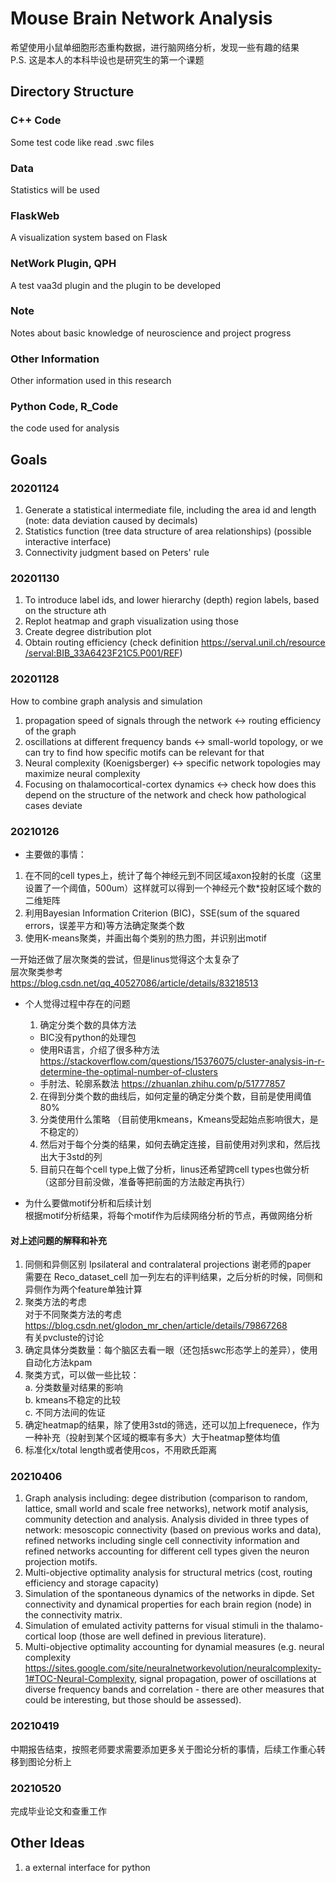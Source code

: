 # Mouse Brain Network Analysis
希望使用小鼠单细胞形态重构数据，进行脑网络分析，发现一些有趣的结果  
P.S. 这是本人的本科毕设也是研究生的第一个课题
  
## Directory Structure
### C++ Code
Some test code like read .swc files

### Data
Statistics will be used

### FlaskWeb
A visualization system based on Flask

### NetWork Plugin, QPH
A test vaa3d plugin and the plugin to be developed 

### Note
Notes about basic knowledge of neuroscience and project progress

### Other Information
Other information used in this research  

### Python Code, R_Code
the code used for analysis


## Goals
### **20201124**
1. Generate a statistical intermediate file, including the area id and length (note: data deviation caused by decimals)
2. Statistics function (tree data structure of area relationships) (possible interactive interface)
3. Connectivity judgment based on Peters' rule

### **20201130**
1. To introduce label ids, and lower hierarchy (depth) region labels, based on the structure ath
2. Replot heatmap and graph visualization using those
3. Create degree distribution plot
4. Obtain routing efficiency (check definition https://serval.unil.ch/resource/serval:BIB_33A6423F21C5.P001/REF)

### **20201128**
How to combine graph analysis and simulation  
1. propagation speed of signals through the network <-> routing efficiency of the graph
2. oscillations at different frequency bands <-> small-world topology, or we can try to find how specific motifs can be relevant for that
3. Neural complexity (Koenigsberger) <-> specific network topologies may maximize neural complexity
4. Focusing on thalamocortical-cortex dynamics <-> check how does this depend on the structure of the network and check how pathological cases deviate

### **20210126**
* 主要做的事情：  
1. 在不同的cell types上，统计了每个神经元到不同区域axon投射的长度（这里设置了一个阈值，500um）这样就可以得到一个神经元个数*投射区域个数的二维矩阵
2. 利用Bayesian Information Criterion (BIC)，SSE(sum of the squared errors，误差平方和)等方法确定聚类个数
3. 使用K-means聚类，并画出每个类别的热力图，并识别出motif
  
一开始还做了层次聚类的尝试，但是linus觉得这个太复杂了  
层次聚类参考  
https://blog.csdn.net/qq_40527086/article/details/83218513
  
* 个人觉得过程中存在的问题  
  1. 确定分类个数的具体方法
    * BIC没有python的处理包
    * 使用R语言，介绍了很多种方法 https://stackoverflow.com/questions/15376075/cluster-analysis-in-r-determine-the-optimal-number-of-clusters
    * 手肘法、轮廓系数法 https://zhuanlan.zhihu.com/p/51777857
  2. 在得到分类个数的曲线后，如何定量的确定分类个数，目前是使用阈值 80%
  3. 分类使用什么策略 （目前使用kmeans，Kmeans受起始点影响很大，是不稳定的）
  4. 然后对于每个分类的结果，如何去确定连接，目前使用对列求和，然后找出大于3std的列
  5. 目前只在每个cell type上做了分析，linus还希望跨cell types也做分析（这部分目前没做，准备等把前面的方法敲定再执行）
  
* 为什么要做motif分析和后续计划  
根据motif分析结果，将每个motif作为后续网络分析的节点，再做网络分析

#### 对上述问题的解释和补充
1. 同侧和异侧区别 Ipsilateral and contralateral projections 谢老师的paper  
需要在 Reco_dataset_cell 加一列左右的评判结果，之后分析的时候，同侧和异侧作为两个feature单独计算
2. 聚类方法的考虑  
对于不同聚类方法的考虑
https://blog.csdn.net/glodon_mr_chen/article/details/79867268  
有关pvcluste的讨论
3. 确定具体分类数量：每个脑区去看一眼（还包括swc形态学上的差异），使用自动化方法kpam
4. 聚类方式，可以做一些比较：  
  a. 分类数量对结果的影响  
  b. kmeans不稳定的比较  
  c. 不同方法间的佐证  
5. 确定heatmap的结果，除了使用3std的筛选，还可以加上frequenece，作为一种补充（投射到某个区域的概率有多大）大于heatmap整体均值
6. 标准化x/total length或者使用cos，不用欧氏距离

### **20210406**
1. Graph analysis including: degee distribution (comparison to random, lattice, small world and scale free networks), network motif analysis, community detection and analysis. Analysis divided in three types of network: mesoscopic connectivity (based on previous works and data), refined networks including single cell connectivity information and refined networks accounting for different cell types given the neuron projection motifs.
2. Multi-objective optimality analysis for structural metrics (cost, routing efficiency and storage capacity) 
3. Simulation of the spontaneous dynamics of the networks in dipde. Set connectivity and dynamical properties for each brain region (node) in the connectivity matrix.
4. Simulation of emulated activity patterns for visual stimuli in the thalamo-cortical loop (those are well defined in previous literature).
5. Multi-objective optimality accounting for dynamial measures (e.g. neural complexity https://sites.google.com/site/neuralnetworkevolution/neuralcomplexity-1#TOC-Neural-Complexity, signal propagation, power of oscillations at diverse frequency bands and correlation - there are other measures that could be interesting, but those should be assessed).

### **20210419**
中期报告结束，按照老师要求需要添加更多关于图论分析的事情，后续工作重心转移到图论分析上

### **20210520**
完成毕业论文和查重工作

## Other Ideas
1. a external interface for python
